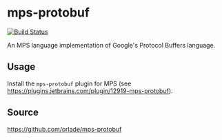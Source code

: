 # mps-protobuf

[![Build Status](https://travis-ci.org/orlade/mps-protobuf.svg?branch=master)](https://travis-ci.org/orlade/mps-protobuf)

An MPS language implementation of Google's Protocol Buffers language.

## Usage

Install the `mps-protobuf` plugin for MPS (see https://plugins.jetbrains.com/plugin/12919-mps-protobuf).

## Source

https://github.com/orlade/mps-protobuf
